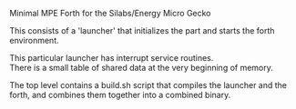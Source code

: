 Minimal MPE Forth for the Silabs/Energy Micro Gecko

This consists of a 'launcher' that initializes the part
and starts the forth environment.  

This particular launcher has interrupt service routines.  
There is a small table of shared data at the very beginning
of memory.

The top level contains a build.sh script that compiles the
launcher and the forth, and combines them together into a combined
binary.

